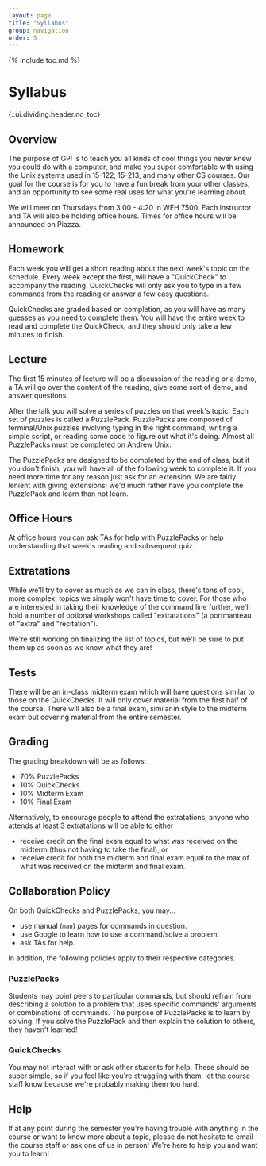 ```yaml
---
layout: page
title: "Syllabus"
group: navigation
order: 5
---
```



{% include toc.md %}

# Syllabus
{:.ui.dividing.header.no_toc}

## Overview

The purpose of GPI is to teach you all kinds of cool things you never knew you
could do with a computer, and make you super comfortable with using the Unix
systems used in 15-122, 15-213, and many other CS courses. Our goal for the
course is for you to have a fun break from your other classes, and an
opportunity to see some real uses for what you're learning about.

We will meet on Thursdays from 3:00 - 4:20 in WEH 7500. Each instructor and TA
will also be holding office hours. Times for office hours will be announced on
Piazza.


## Homework

Each week you will get a short reading about the next week's topic on the
schedule. Every week except the first, will have a "QuickCheck" to accompany the
reading. QuickChecks will only ask you to type in a few commands from the
reading or answer a few easy questions.

QuickChecks are graded based on completion, as you will have as many guesses as
you need to complete them. You will have the entire week to read and complete
the QuickCheck, and they should only take a few minutes to finish.


## Lecture

The first 15 minutes of lecture will be a discussion of the reading or a demo, 
a TA will go over the content of the reading, give some sort of demo, and answer
questions.

After the talk you will solve a series of puzzles on that week's topic. Each set
of puzzles is called a PuzzlePack. PuzzlePacks are composed of terminal/Unix
puzzles involving typing in the right command, writing a simple script, or
reading some code to figure out what it's doing. Almost all PuzzlePacks must be
completed on Andrew Unix.

The PuzzlePacks are designed to be completed by the end of class, but if you don't
finish, you will have all of the following week to complete it. If you need more
time for any reason just ask for an extension. We are fairly lenient with giving
extensions; we'd much rather have you complete the PuzzlePack and learn than not
learn.


## Office Hours

At office hours you can ask TAs for help with PuzzlePacks or help
understanding that week's reading and subsequent quiz.


## Extratations

While we'll try to cover as much as we can in class, there's tons of cool, more
complex, topics we simply won't have time to cover. For those who are
interested in taking their knowledge of the command line further, we'll hold a
number of optional workshops called "extratations" (a portmanteau of "extra" and
"recitation").

We're still working on finalizing the list of topics, but we'll be sure to put
them up as soon as we know what they are!


## Tests

There will be an in-class midterm exam which will have questions similar to
those on the QuickChecks. It will only cover material from the first half of the
course. There will also be a final exam, similar in style to the midterm exam
but covering material from the entire semester.


## Grading

The grading breakdown will be as follows:

- 70% PuzzlePacks
- 10% QuickChecks
- 10% Midterm Exam
- 10% Final Exam

Alternatively, to encourage people to attend the extratations, anyone who
attends at least 3 extratations will be able to either

- receive credit on the final exam equal to what was received on the midterm
  (thus not having to take the final), or
- receive credit for both the midterm and final exam equal to the max of what
  was received on the midterm and final exam.


## Collaboration Policy

On both QuickChecks and PuzzlePacks, you may...

- use manual (`man`) pages for commands in question.
- use Google to learn how to use a command/solve a problem.
- ask TAs for help.

In addition, the following policies apply to their respective categories.


### PuzzlePacks

Students may point peers to particular commands, but should refrain from
describing a solution to a problem that uses specific commands' arguments or
combinations of commands. The purpose of PuzzlePacks is to learn by solving. If
you solve the PuzzlePack and then explain the solution to others, they
haven't learned!


### QuickChecks

You may not interact with or ask other students for help. These should be super
simple, so if you feel like you're struggling with them, let the course staff
know because we're probably making them too hard.


## Help

If at any point during the semester you're having trouble with anything in the
course or want to know more about a topic, please do not hesitate to email the
course staff or ask one of us in person! We're here to help you and want you to
learn!

